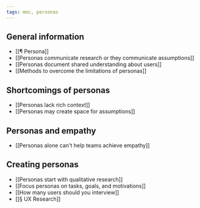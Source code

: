 ```yaml
---
tags: moc, personas
---
```


## General information

-   [[¶ Persona]]
-   [[Personas communicate research or they communicate assumptions]]
-   [[Personas document shared understanding about users]]
-   [[Methods to overcome the limitations of personas]]

## Shortcomings of personas

-   [[Personas lack rich context]]
-   [[Personas may create space for assumptions]]

## Personas and empathy

-   [[Personas alone can't help teams achieve empathy]]

## Creating personas

-   [[Personas start with qualitative research]]
-   [[Focus personas on tasks, goals, and motivations]]
-   [[How many users should you interview]]
-   [[§ UX Research]]